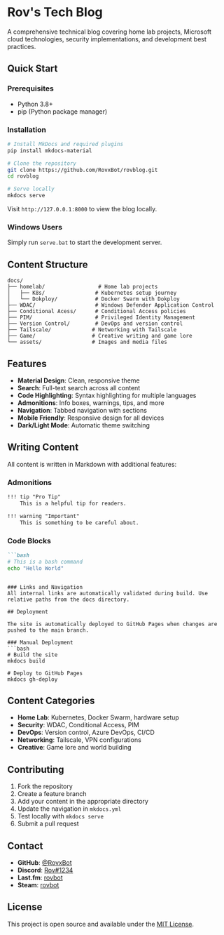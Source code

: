 # Rov's Tech Blog

A comprehensive technical blog covering home lab projects, Microsoft cloud technologies, security implementations, and development best practices.

## Quick Start

### Prerequisites
- Python 3.8+
- pip (Python package manager)

### Installation
```bash
# Install MkDocs and required plugins
pip install mkdocs-material

# Clone the repository
git clone https://github.com/RovxBot/rovblog.git
cd rovblog

# Serve locally
mkdocs serve
```

Visit `http://127.0.0.1:8000` to view the blog locally.

### Windows Users
Simply run `serve.bat` to start the development server.

## Content Structure

```
docs/
├── homelab/                 # Home lab projects
│   ├── K8s/                # Kubernetes setup journey
│   └── Dokploy/            # Docker Swarm with Dokploy
├── WDAC/                   # Windows Defender Application Control
├── Conditional Acess/      # Conditional Access policies
├── PIM/                    # Privileged Identity Management
├── Version Control/        # DevOps and version control
├── Tailscale/             # Networking with Tailscale
├── Game/                  # Creative writing and game lore
└── assets/                # Images and media files
```

## Features

- **Material Design**: Clean, responsive theme
- **Search**: Full-text search across all content
- **Code Highlighting**: Syntax highlighting for multiple languages
- **Admonitions**: Info boxes, warnings, tips, and more
- **Navigation**: Tabbed navigation with sections
- **Mobile Friendly**: Responsive design for all devices
- **Dark/Light Mode**: Automatic theme switching

## Writing Content

All content is written in Markdown with additional features:

### Admonitions
```markdown
!!! tip "Pro Tip"
    This is a helpful tip for readers.

!!! warning "Important"
    This is something to be careful about.
```

### Code Blocks
```markdown
```bash
# This is a bash command
echo "Hello World"
```
```

### Links and Navigation
All internal links are automatically validated during build. Use relative paths from the docs directory.

## Deployment

The site is automatically deployed to GitHub Pages when changes are pushed to the main branch.

### Manual Deployment
```bash
# Build the site
mkdocs build

# Deploy to GitHub Pages
mkdocs gh-deploy
```

## Content Categories

- **Home Lab**: Kubernetes, Docker Swarm, hardware setup
- **Security**: WDAC, Conditional Access, PIM
- **DevOps**: Version control, Azure DevOps, CI/CD
- **Networking**: Tailscale, VPN configurations
- **Creative**: Game lore and world building

## Contributing

1. Fork the repository
2. Create a feature branch
3. Add your content in the appropriate directory
4. Update the navigation in `mkdocs.yml`
5. Test locally with `mkdocs serve`
6. Submit a pull request

## Contact

- **GitHub**: [@RovxBot](https://github.com/rovxbot)
- **Discord**: [Rov#1234](https://discord.com/users/253028999666728960)
- **Last.fm**: [rovbot](https://www.last.fm/user/rovbot)
- **Steam**: [rovbot](https://steamcommunity.com/id/rovbot/)

## License

This project is open source and available under the [MIT License](LICENSE).
